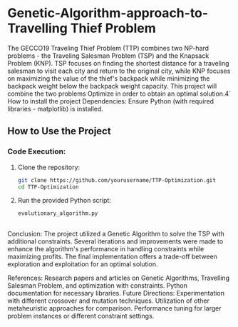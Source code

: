 # Genetic-Algorithm-approach-to-Travelling Thief Problem
The GECCO19 Traveling Thief Problem (TTP) combines two NP-hard problems - the Traveling Salesman Problem (TSP) and the Knapsack Problem (KNP). TSP focuses on finding the shortest distance for a traveling salesman to visit each city and return to the original city, while KNP focuses on maximizing the value of the thief's backpack while minimizing the backpack weight below the backpack weight capacity. This project will combine the two problems Optimize in order to obtain an optimal solution.4`   How to install the project
Dependencies: Ensure Python (with required libraries - matplotlib) is installed.

## How to Use the Project

### Code Execution:
1. Clone the repository:
   ```bash
   git clone https://github.com/yourusername/TTP-Optimization.git
   cd TTP-Optimization
2. Run the provided Python script:
   ```bash
   evolutionary_algorithm.py
 
Conclusion:
The project utilized a Genetic Algorithm to solve the TSP with additional constraints. Several iterations and improvements were made to enhance the algorithm's performance in handling constraints while maximizing profits. The final implementation offers a trade-off between exploration and exploitation for an optimal solution.

References:
Research papers and articles on Genetic Algorithms, Travelling Salesman Problem, and optimization with constraints.
Python documentation for necessary libraries.
Future Directions:
Experimentation with different crossover and mutation techniques.
Utilization of other metaheuristic approaches for comparison.
Performance tuning for larger problem instances or different constraint settings.

